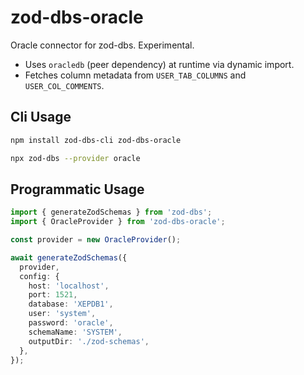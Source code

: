 # zod-dbs-oracle

Oracle connector for zod-dbs. Experimental.

- Uses `oracledb` (peer dependency) at runtime via dynamic import.
- Fetches column metadata from `USER_TAB_COLUMNS` and `USER_COL_COMMENTS`.

## Cli Usage

```bash
npm install zod-dbs-cli zod-dbs-oracle

npx zod-dbs --provider oracle
```

## Programmatic Usage

```ts
import { generateZodSchemas } from 'zod-dbs';
import { OracleProvider } from 'zod-dbs-oracle';

const provider = new OracleProvider();

await generateZodSchemas({
  provider,
  config: {
    host: 'localhost',
    port: 1521,
    database: 'XEPDB1',
    user: 'system',
    password: 'oracle',
    schemaName: 'SYSTEM',
    outputDir: './zod-schemas',
  },
});
```
